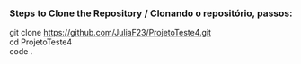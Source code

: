 ### Steps to Clone the Repository / Clonando o repositório, passos:

git clone https://github.com/JuliaF23/ProjetoTeste4.git <br>
cd ProjetoTeste4 <br>
code . <br>
